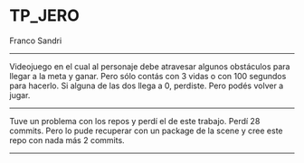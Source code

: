 # TP_JERO

 Franco Sandri
 
_________________________________________________________________________________________________________________________________________________________________________
 
Videojuego en el cual al personaje debe atravesar algunos obstáculos para llegar a la meta y ganar. Pero sólo contás con 3 vidas o con 100 segundos para hacerlo. Si alguna de las dos llega a 0, perdiste. Pero podés volver a jugar. 
_________________________________________________________________________________________________________________________________________________________________________

Tuve un problema con los repos y perdí el de este trabajo. Perdí 28 commits. Pero lo pude recuperar con un package de la scene y cree este repo con nada más 2 commits.

_________________________________________________________________________________________________________________________________________________________________________
